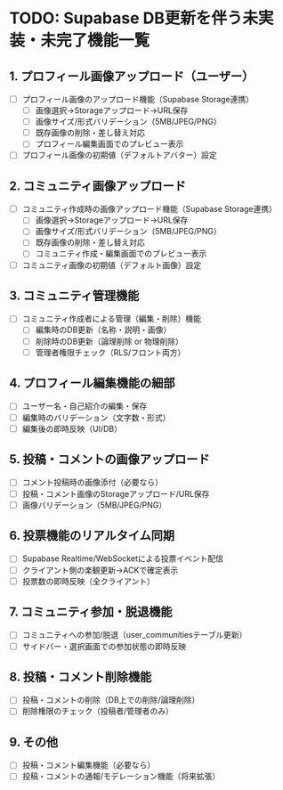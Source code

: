 # TODO: Supabase DB更新を伴う未実装・未完了機能一覧

## 1. プロフィール画像アップロード（ユーザー）
- [ ] プロフィール画像のアップロード機能（Supabase Storage連携）
  - [ ] 画像選択→Storageアップロード→URL保存
  - [ ] 画像サイズ/形式バリデーション（5MB/JPEG/PNG）
  - [ ] 既存画像の削除・差し替え対応
  - [ ] プロフィール編集画面でのプレビュー表示
- [ ] プロフィール画像の初期値（デフォルトアバター）設定

## 2. コミュニティ画像アップロード
- [ ] コミュニティ作成時の画像アップロード機能（Supabase Storage連携）
  - [ ] 画像選択→Storageアップロード→URL保存
  - [ ] 画像サイズ/形式バリデーション（5MB/JPEG/PNG）
  - [ ] 既存画像の削除・差し替え対応
  - [ ] コミュニティ作成・編集画面でのプレビュー表示
- [ ] コミュニティ画像の初期値（デフォルト画像）設定

## 3. コミュニティ管理機能
- [ ] コミュニティ作成者による管理（編集・削除）機能
  - [ ] 編集時のDB更新（名称・説明・画像）
  - [ ] 削除時のDB更新（論理削除 or 物理削除）
  - [ ] 管理者権限チェック（RLS/フロント両方）

## 4. プロフィール編集機能の細部
- [ ] ユーザー名・自己紹介の編集・保存
- [ ] 編集時のバリデーション（文字数・形式）
- [ ] 編集後の即時反映（UI/DB）

## 5. 投稿・コメントの画像アップロード
- [ ] コメント投稿時の画像添付（必要なら）
- [ ] 投稿・コメント画像のStorageアップロード/URL保存
- [ ] 画像バリデーション（5MB/JPEG/PNG）

## 6. 投票機能のリアルタイム同期
- [ ] Supabase Realtime/WebSocketによる投票イベント配信
- [ ] クライアント側の楽観更新→ACKで確定表示
- [ ] 投票数の即時反映（全クライアント）

## 7. コミュニティ参加・脱退機能
- [ ] コミュニティへの参加/脱退（user_communitiesテーブル更新）
- [ ] サイドバー・選択画面での参加状態の即時反映

## 8. 投稿・コメント削除機能
- [ ] 投稿・コメントの削除（DB上での削除/論理削除）
- [ ] 削除権限のチェック（投稿者/管理者のみ）

## 9. その他
- [ ] 投稿・コメント編集機能（必要なら）
- [ ] 投稿・コメントの通報/モデレーション機能（将来拡張） 